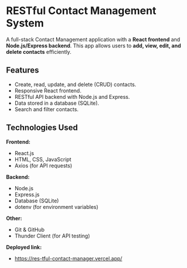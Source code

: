 # RESTful Contact Management System

A full-stack Contact Management application with a **React frontend** and **Node.js/Express backend**. This app allows users to **add, view, edit, and delete contacts** efficiently.



## **Features**

- Create, read, update, and delete (CRUD) contacts.
- Responsive React frontend.
- RESTful API backend with Node.js and Express.
- Data stored in a database (SQLite).
- Search and filter contacts.



## **Technologies Used**

**Frontend:**
- React.js
- HTML, CSS, JavaScript
- Axios (for API requests)

**Backend:**
- Node.js
- Express.js
- Database (SQLite)
- dotenv (for environment variables)

**Other:**
- Git & GitHub
- Thunder Client (for API testing)

**Deployed link:**
- https://res-tful-contact-manager.vercel.app/






